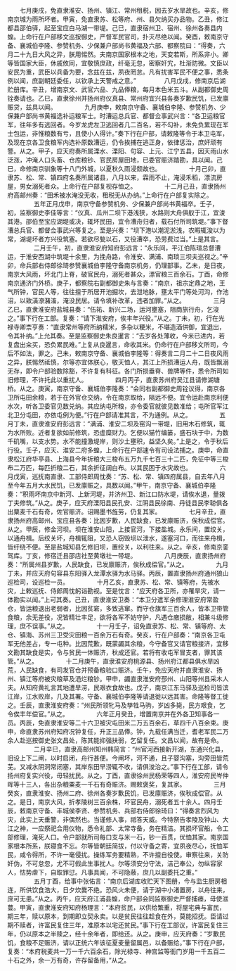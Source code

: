 <!-- { "loadSidebar": true } -->
　　七月庚戌，免直隶淮安、扬州、镇江、常州租税，因去岁水旱故也。辛亥，修南京城为雨所坏者。甲寅，免直隶苏、松等府、州、县欠纳买办品物。乙丑，修江都县邵伯驿，起至宝应白马湖一带堤。己巳，直隶宿州卫、宿州、徐州各奏县内蝗。上命行在户部移文巡按御史，严督军民官司，扑灭尽绝以闻。癸酉，敕南京守备、襄城伯李隆、参赞机务、少保兼户部尚书黄福及六部、都察院曰：“得奏，六月二十九日大风之异，朕用惕然。夫南京国家根本之地，天变若斯，所系非小。卿等皆国家大臣，休戚攸同，宜敬慎庶政，纤毫无忽，密察奸宄，杜渐防微。文臣以安民为重，武臣以兵备为要，念兹在兹，夙夜罔怠。凡有扰害军民不便之事，悉条例以闻，庶副朝廷委任，以钦承上天警戒之意。”
　　
　　八月戊戌，修南京后湖贮册库。辛丑，增南京文、武官六品、九品俸粮，每月本色米五斗。从副都御史周铨奏请也。乙巳，直隶徐州并扬州府仪真县、常州府宜兴县各奏岁歉民饥，已发廪赈贷，兹具以闻。
　　
　　九月庚申，敕南京守备、襄城伯李隆、参赞机务、少保兼户部尚书黄福选补运粮军士。时漕运总兵官、都督佥事武兴言：“各卫运粮官军，往年多有逃回者。今岁龙虎左卫逃回者几二百名，若不勾补，未免负累现在军士包运，非惟粮数有亏，且使小人得计。”奏下行在户部，请敕隆等令于本卫屯军，及现在京各卫食粮军内选补原数漕运，仍令挨捕在逃正身，依律惩治，庶奸顽有警。从之。甲子，应天府奏所属溧水、溧阳、句容、上元、江宁五县，因天雨山水泛涨，冲淹人口头畜、仓库粮钞、官民房屋田地，已委官赈济踏勘，具以闻。己巳，命修南京驯象等十八门外城，以夏秋久雨浸颓故也。
　　
　　十月己卯，直隶苏、松、常、镇四府名奏所属诸县，八月以来，霖雨不止，淹浸禾稻，漂流房屋，男女溺死者众。上命行在户部复视存恤之。
　　
　　十二月己丑，直隶扬州府高邮州奏：“田禾被水淹没无收，租税无从办纳。”上命行在户部复实除之。
　　
　　五年正月戊申，南京守备参赞机务、少保兼户部尚书黄福卒。壬子，初，监察御史李佳等言：“仪真、瓜州二坝下港浅狭，水路则大舟俱舣于江，宜浚其港。邵伯至宝应湖堤或决，辄坏民田，宜令漕舟归者，载石付所司筑堤。”事下督漕总兵官、都督佥事武兴等复之。至是兴奏：“坝下港以潮泥淤浅，农暇辄浚以为常，湖堤坏者方兴役筑塞。若欲尽甃以石，又役漕卒，恐劳费过当。”上是其言。
　　
　　二月壬午，初，直隶淮安府知府彭远言：“永乐间，平江伯陈瑄总督漕运，于淮安西湖中筑堤十余里，为挽舟路，令淮安、满浦、南琐三坝夫巡视之。”辛卯，命兵部右侍郎徐琦参赞襄城伯李隆守备南京机务，仍理部事。乙未，是日夜，南京大风雨，坏北门上脊，破官民舟，溺死者甚众，漂官粮三百余石。丁酉，命修南京通济门外桥。庚子，都察院右副都御史朱与言奏：“南京，祖宗定鼎之地，王气所钟，官民人等，往往擅于所居开池掘坎，去泄地脉，壅太平门等处河沟，作池沼，以致潢潦潴滀，淹没民居。请令填补改革，违者加罪。”从之。
　　
　　三月乙巳，直隶淮安府盐城县奏：“伍祐、新兴二场，运河壅塞，阻商旅行舟，乞浚之。”事下行在工部。复奏：“请下淮安府，俟丰年兴役。”从之。丁未，初，行在光禄寺卿柰亨奏：“直隶常州等府所纳糯米，多杂以粳米，不堪造酒供御，宜退出，令其补纳。”上允其奏。至是监察御史朱良暹言：“去岁各处薄收，今米已进内，若复盘出籴买，恐负累民难。”上复从良暹言，命收其米。仍命行在户部移文所司，今后不如法，罪之。己未，敕南京守备、襄城伯李隆等：得奏言二月二十二日夜风雨之异，朕惕然祗慎，尔等亦宜体朕心，敬天恤人，其江上所损漕运人舟，既皆飘溺无存，即令户部验数除豁，不许复有科征。各门所损垂脊、兽牌等件，悉令所司如旧修理，不许托此以重扰人。
　　
　　四月丙子，直隶苏州府吴江县请修湖塘桥。从之。庚寅，南京守备、襄城伯李隆奏：“会同右副都御史周铨议得，南京各卫所屯田余粮，若于在外官仓交纳，令在南京取给，隔远不便。宜令运赴南京利便水次，听各卫委官见数兑纳。其应纳屯所粮，亦令委官就彼见数准给；屯所官军江北卫分屯田，亦依屯例为便。”行在户部请准其言，不为通例。从之。
　　
　　五月丁未，直隶淮安府彭远言：“满浦、淮安二坝及窑沟一带堤，旧用木石修筑，辄为水所败。近者复欲如前修筑，恐虚糜财力。乞便以猫竹编篓，盛石块于中，为数千矶嘴，以支水势。水不能撞激堤岸，则沙土壅积，益坚久矣。”上是之，令于秋后行役。壬子，应天、淮安二府多蝗，上命行在户部速令有司设法捕之。庚申，命直隶松江府华亭县、上海县今年折粮大三梭布五万九千七百三十二匹，免征中等三梭布二万匹，每匹折粮二石，其余折征阔白布。以其民困于水灾故也。
　　
　　六月戊寅，巡抚南直隶、工部侍郎周忱奏：“苏、松、常、镇四府属县，自去年八月至今年五月大水民饥，已发廪赈之，具数以闻。”甲午，南京守备、襄城伯李隆奏：“积雨坏南京中新河、上新河堤，并济州卫、新江口防水堤，请俟水退，量拨丁夫修筑。”从之。庚子，应天府溧阳县民孔安、江阴县民徐南、丹徒县民李聪俱各出粟麦千石有奇，佐官赈济。诏赐墨书旌劳，仍复其家。
　　
　　七月辛丑，直隶扬州府高邮州、宝应县各奏：比因岁歉，人民缺食，已发廪赈济，俟秋成偿官。从之。甲辰，修金河坝。坝在淮安山阳，上接官河，下接盐城。永乐间，置绞关，以通舟楫。后绞关坏，舟楫辄阻，又恐人窃毁坝以泄水，遂塞河口，而往来舟楫，皆纡绕不便。至是盐城知县乞修旧坝，置绞关，以利往来。从之。辛亥，修南京銮驾库。丁亥，修宿迁县邵店社至黄墩社一带堤。
　　
　　八月庚辰，直隶扬州府奏：“所属州县岁歉，人民缺食，已发廪赈济，俟秋成偿官。”从之。
　　
　　九月丁未，并应天府句容县东阳驿入龙潭水驿为水马驿。丙辰，置直隶扬州府通州狼山巡检司，设巡检一员。
　　
　　十月乙亥，直隶苏、松、常、镇等府，先被水灾，上敕巡抚、侍郎周忱躬诣勘视。至是忱言：“应天府各卫所，亦罹旱灾，请一体勘实以闻。”上可其奏。己丑，直隶淮安卫奏：“本卫分遣军余修理淮安府常盈仓，皆运粮退出老弱者，比因贫窘，多致逃窜。而守仓旗军三百余人，皆本卫带管食粮，余无差役，况皆精壮丰足，欲将各军不妨守护，凡遇仓廒损敝，相兼斗级修理，庶不误事。”从之。
　　
　　十一月壬子，诏免直隶苏、松、常、镇等府、太仓、镇海、苏州三卫受灾田粮一百余万石有奇。癸亥，行在户部奏：“南京各卫屯军无他差占，专一屯种。比因荒歉，既蒙蠲其余粮，今守备官又请官粮接济，宜移文勘其缺食是实，令与贫民一体赈济，秋成还官。若将有收屯军冒支者，罪其该管。”从之。
　　
　　十二月庚午，直隶淮安府桃源县、扬州府江都县俱水旱凶荒，人民缺食，有司发官仓并预备粮验口赈济。壬午，免应天府并直隶淮安、扬州、镇江等府被灾粮草及浥烂粮钞。甲申，蠲直隶淮安府邳州、山阳等州县采木人夫。从知府黄礼言其地遭旱涝，民艰衣食故也。戊子，南京江东马驿及巡检司皆滨江岸，江水败岸，几及其署。守备、襄城伯李隆等请退徙以远其害。命隆等督工徙之。壬辰，直隶淮安府奏：“州民所领牝马及孳牲马驹，岁凶多毙，民方艰食，乞令俟丰年偿官。”从之。
　　
　　六年正月癸丑，增置南京并在外各卫知事各一员。丙辰，免直隶淮安等二十六卫被灾屯田米二万五百余石，草四千八百余束。庚申，命直隶苏州府知府况钟复任，升正三品俸。钟，九载任满当迁，耆老军民二万余人赴巡按御史张文昌处，陈其能抑强扶弱，乞留复任。文昌以闻，故有是命。
　　
　　二月辛巳，直隶高邮州知州韩简言：“州官河西接新开湖，东通兴化县，旧设上下二闸，以时启闭，舟行甚便。今闸坏，河不通，且子婴沟塞，沟旁田皆荒芜。又减水阴洞常闭塞，其岸东田早涝辄不收，请俱浚治之。”事下行在工部，请令扬州府复实兴役，毋轻扰民。从之。丁酉，直隶徐州民杨荣等四人，淮安府民岑仲晖等十三人，各出杂粮粟麦一千石有奇赈济。赐敕褒奖，复其家。
　　
　　三月癸亥，直隶淮安、扬州二府、徐州各奏岁歉民饥，已发廪赈济，俟秋成偿官。从之。是日，南京大风，折孝陵树三百余株，坏官民舟，溺死者五十余人。四月壬辰，敕南京守备、丰城侯李贤、参赞机务、兵部右侍郎徐琦曰：“得奏言烈风为灾，此实上天垂警，非偶然也。当谨修人事，祗答天威。今特祭告孝陵及钟山、大江之神，一应祭祀合用仪物，悉令礼部、太常寺备，务在精洁。其损坏官船，令工部修理，淹死人口。令户部就所司每口支与米一石，钞一百贯，优恤其家。南京国家根本所系，朕寝食不忘。尔等皆朝廷简拔，付以守备之寄，宜夙夜尽心，抚恤军民，咸令得所，不许一毫侵扰。操练军务要精熟，不许擅自役使。审察往来，关防奸伪，不可怠忽，尤不可假此生事扰人。尔等须安分守法，洁己奉公，勿纵容家人，怙势虐下，自取罪愆。凡事具闻，不可隐蔽，庶几以副委托之重。”
　　
　　五月丁酉，给事中张佑言：“南京后湖库收贮天下图册，今与监生厨房相连，所供饮食浩大，日夕炊爨不绝。恐风火未便，请于湖中小渚置房，以舟往来，庶可无患。”从之。丙午，应天府江浦县蝗，命户部会同监察御史严督捕瘗，毋使滋蔓。甲寅，直隶淮安府知府杨理言：“本府贫民，以供给繁重，将屋宅典与富民，期三年，赎以原本，到期即立契永卖。以是贫民往往趁食在外，莫能招抚。臣请过期不赎者，许富民复住三年，准原本以宅还贫民。”事下行在工部议，许富民复住三年，仍以原本之半赎之，经十余年者，即给还。从之。庚申，应天府奏：“岁歉民饥，食粮不足赈济，请以正统六年该征夏麦量留属邑，以备赈给。”事下行在户部，复奏：“本府税麦共一万一千六百余石，除光禄寺、神宫监等衙门岁用一千五百二十石之外，余一万有奇，许存留备用，”从之。
　　
